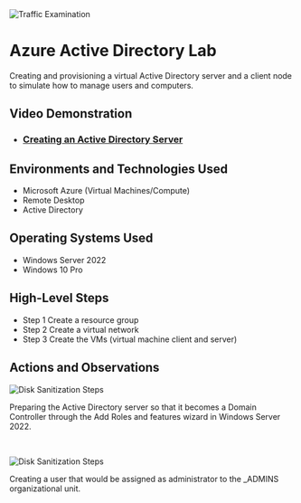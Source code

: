 
<img src="https://www.safesystems.com/wp-content/uploads/2020/04/Microsofts-LDAP-Security-Update-and-the-Impact-on-Financial-Institutions-Today-Header-Blog-Image.png" alt="Traffic Examination"/>


<h1>Azure Active Directory Lab</h1>
Creating and provisioning a virtual Active Directory server and a client node to simulate how to manage users and computers. <br />


<h2>Video Demonstration</h2>

- ### [Creating an Active Directory Server](https://youtu.be/DgsACqS5gqk)

<h2>Environments and Technologies Used</h2>

- Microsoft Azure (Virtual Machines/Compute)
- Remote Desktop
- Active Directory

<h2>Operating Systems Used </h2>

- Windows Server 2022 
- Windows 10 Pro

<h2>High-Level Steps</h2>

- Step 1 Create a resource group 
- Step 2 Create a virtual network
- Step 3 Create the VMs (virtual machine client and server)


<h2>Actions and Observations</h2>

<p>
<img src="https://github.com/dhazard505/Active-Director-Lab/assets/73792669/4dc5da90-99ee-4cdc-976a-97e371b7e0a6" alt="Disk Sanitization Steps"/>
</p>
<p>
Preparing the Active Directory server so that it becomes a Domain Controller through the Add Roles and features wizard in Windows Server 2022.
</p>
<br />

<p>
<img src="https://github.com/dhazard505/Active-Directory-Lab/assets/73792669/3dc0970e-c435-42e2-a54d-34f2ac11636a" alt="Disk Sanitization Steps"/>
</p>
<p>
Creating a user that would be assigned as administrator to the _ADMINS organizational unit.
</p>
<br />

